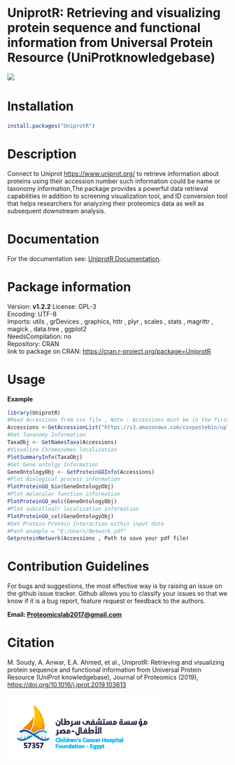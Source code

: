 # UniprotR: Retrieving and visualizing protein sequence and functional information from Universal Protein Resource (UniProtknowledgebase)

![](https://i.ibb.co/jDS7Khq/pinterest-profile-image.png)

# Installation

```R
install.packages("UniprotR")
```

# Description

Connect to Uniprot <https://www.uniprot.org/> to retrieve information about proteins using their accession 
number such information could be name or taxonomy information,The package provides a powerful data retrieval capabilities in addition to screening visualization tool, and ID conversion tool that helps researchers for analyzing their proteomics data as well as subsequent downstream analysis.

# Documentation

For the documentation see: [UniprotR Documentation](https://cran.r-project.org/web/packages/UniprotR/UniprotR.pdf).

# Package information

Version: **v1.2.2**
License: GPL-3 <br />
Encoding: UTF-8 <br />
Imports: utils , grDevices , graphics, httr , plyr , scales , stats ,
magrittr , magick , data.tree , ggplot2 <br />
NeedsCompilation: no <br />
Repository: CRAN <br />
link to package on CRAN: https://cran.r-project.org/package=UniprotR <br />

# Usage

**Example**

```R
library(UniprotR) 
#Read Accessions from csv file , Note : Accessions must be in the first column. 
Accessions <-GetAccessionList("https://s3.amazonaws.com/csvpastebin/uploads/9571fa356c67a0c7c95e8431799a051a/Accessions.csv") 
#Get Taxanomy Information 
TaxaObj <- GetNamesTaxa(Accessions) 
#Visualize Chromosomes localization
PlotSummaryInfo(TaxaObj)
#Get Gene ontolgy Information 
GeneOntologyObj <- GetProteinGOInfo(Accessions) 
#Plot Biological process information 
PlotProteinGO_bio(GeneOntologyObj) 
#Plot molecular function information 
PlotProteinGO_molc(GeneOntologyObj)
#Plot subcellualr localization information 
PlotProteinGO_cel(GeneOntologyObj) 
#Get Protein-Protein Interaction within input data 
#Path example = "E:/Users/Network.pdf"
GetproteinNetwork(Accessions , Path to save your pdf file) 
```
# Contribution Guidelines

For bugs and suggestions, the most effective way is by raising an issue on the github issue tracker. Github allows you to classify your issues so that we know if it is a bug report, feature request or feedback to the authors.

**Email: Proteomicslab2017@gmail.com**

# Citation

M. Soudy, A. Anwar, E.A. Ahmed, et al., UniprotR: Retrieving and visualizing protein sequence and functional information from Universal Protein Resource (UniProt knowledgebase), Journal of Proteomics (2019), https://doi.org/10.1016/j.jprot.2019.103613

![](https://github.com/AliYoussef96/UniprotR/blob/master/logos/CCHF_57357.png)
